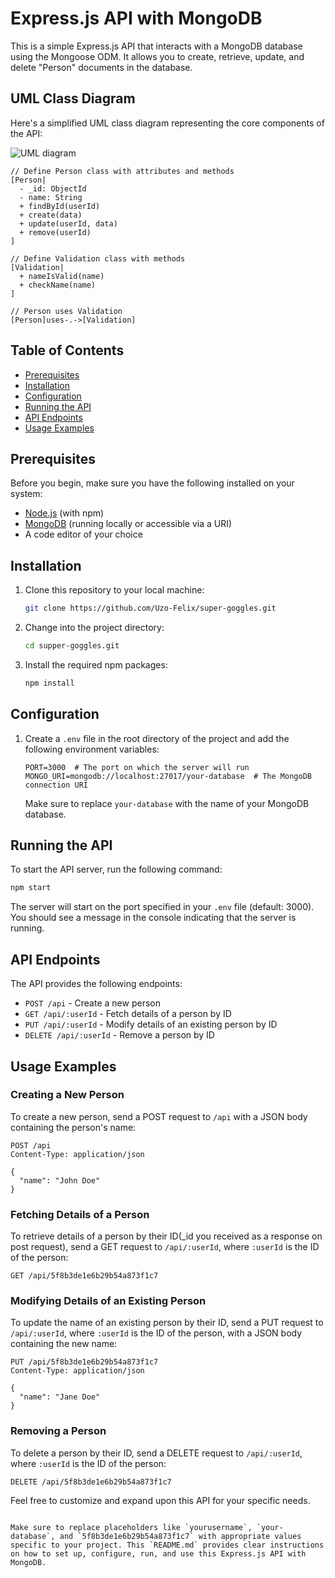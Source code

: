 # Express.js API with MongoDB

This is a simple Express.js API that interacts with a MongoDB database using the Mongoose ODM. It allows you to create, retrieve, update, and delete "Person" documents in the database.


## UML Class Diagram

Here's a simplified UML class diagram representing the core components of the API:

![UML diagram](https://yuml.me/57e1074c.jpg)

```yuml
// Define Person class with attributes and methods
[Person|
  - _id: ObjectId
  - name: String
  + findById(userId)
  + create(data)
  + update(userId, data)
  + remove(userId)
]

// Define Validation class with methods
[Validation|
  + nameIsValid(name)
  + checkName(name)
]

// Person uses Validation
[Person]uses-.->[Validation]

```



## Table of Contents

- [Prerequisites](#prerequisites)
- [Installation](#installation)
- [Configuration](#configuration)
- [Running the API](#running-the-api)
- [API Endpoints](#api-endpoints)
- [Usage Examples](#usage-examples)

## Prerequisites

Before you begin, make sure you have the following installed on your system:

- [Node.js](https://nodejs.org/) (with npm)
- [MongoDB](https://www.mongodb.com/) (running locally or accessible via a URI)
- A code editor of your choice

## Installation

1. Clone this repository to your local machine:

   ```bash
   git clone https://github.com/Uzo-Felix/super-goggles.git
   ```

2. Change into the project directory:

   ```bash
   cd supper-goggles.git
   ```

3. Install the required npm packages:

   ```bash
   npm install
   ```

## Configuration

1. Create a `.env` file in the root directory of the project and add the following environment variables:

   ```env
   PORT=3000  # The port on which the server will run
   MONGO_URI=mongodb://localhost:27017/your-database  # The MongoDB connection URI
   ```

   Make sure to replace `your-database` with the name of your MongoDB database.

## Running the API

To start the API server, run the following command:

```bash
npm start
```

The server will start on the port specified in your `.env` file (default: 3000). You should see a message in the console indicating that the server is running.

## API Endpoints

The API provides the following endpoints:

- `POST /api` - Create a new person
- `GET /api/:userId` - Fetch details of a person by ID
- `PUT /api/:userId` - Modify details of an existing person by ID
- `DELETE /api/:userId` - Remove a person by ID

## Usage Examples

### Creating a New Person

To create a new person, send a POST request to `/api` with a JSON body containing the person's name:

```http
POST /api
Content-Type: application/json

{
  "name": "John Doe"
}
```

### Fetching Details of a Person

To retrieve details of a person by their ID(_id you received as a response on post request), send a GET request to `/api/:userId`, where `:userId` is the ID of the person:

```http
GET /api/5f8b3de1e6b29b54a873f1c7
```

### Modifying Details of an Existing Person

To update the name of an existing person by their ID, send a PUT request to `/api/:userId`, where `:userId` is the ID of the person, with a JSON body containing the new name:

```http
PUT /api/5f8b3de1e6b29b54a873f1c7
Content-Type: application/json

{
  "name": "Jane Doe"
}
```

### Removing a Person

To delete a person by their ID, send a DELETE request to `/api/:userId`, where `:userId` is the ID of the person:

```http
DELETE /api/5f8b3de1e6b29b54a873f1c7
```


Feel free to customize and expand upon this API for your specific needs.
```

Make sure to replace placeholders like `yourusername`, `your-database`, and `5f8b3de1e6b29b54a873f1c7` with appropriate values specific to your project. This `README.md` provides clear instructions on how to set up, configure, run, and use this Express.js API with MongoDB.